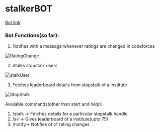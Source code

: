 # stalkerBOT
[Bot link](https://t.me/saiscraperBOT)
### Bot Functions(so far):
1. Notifies with a message whenever ratings are changed in codeforces

![RatingChange](https://user-images.githubusercontent.com/44405294/83235109-009f2580-a1af-11ea-9723-2404b5009645.png)

2. Stalks stopstalk users

![stalkUser](https://user-images.githubusercontent.com/44405294/98097314-ddda1100-1eb2-11eb-8f78-ba2b4d855ce5.png)

3. Fetches leaderboard details from stopstalk of a institute

![StopStalk](https://user-images.githubusercontent.com/44405294/83235101-fc730800-a1ae-11ea-89b1-6deba481c46b.png)

Available commands(other than start and help):
1. /stalk -> Fetches details for a particular stopstalk handle
2. /all   -> Gives leaderboard of a institute(upto 75)
3. /notify-> Notifies of cf rating changes
